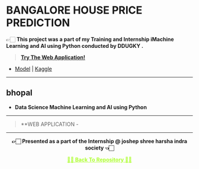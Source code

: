 # BANGALORE HOUSE PRICE PREDICTION
  👉🏻 **This project was a part of my Training and Internship iMachine Learning and AI using Python conducted by DDUGKY .**
  
 >**[Try The Web Application!](https://bangalorehousepriceprediction.herokuapp.com)**
 
 - [Model](https://github.com/Amey-Thakur/BANGALORE-HOUSE-PRICE-PREDICTION/blob/main/BHPP/bangalore-house-price-prediction-model.ipynb) | [Kaggle](https://www.kaggle.com/ameythakur20/bangalore-house-price-prediction-model)

---

 ## bhopal

 - **Data Science Machine Learning and AI using Python** 
  
   

---

 >**WEB APPLICATION -


---

<p align="center"> <b> 👉🏻 Presented as a part of the Internship @ joshep shree harsha indra society 👈🏻 <b> </p>
 
<p align="center"><a href='https://github.com/Chandan975/Bangalore-House-Price-Predictions/new/main', style='color: greenyellow;'> ✌🏻 Back To Repository ✌🏻</p>
